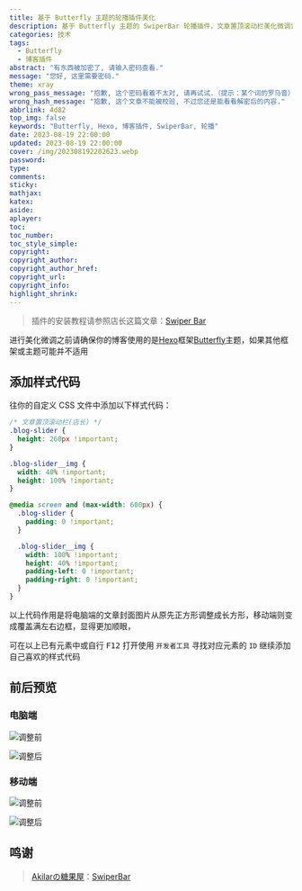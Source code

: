 ```yaml
---
title: 基于 Butterfly 主题的轮播插件美化
description: 基于 Butterfly 主题的 SwiperBar 轮播插件，文章置顶滚动栏美化微调记录
categories: 技术
tags:
  - Butterfly
  - 博客插件
abstract: "有东西被加密了, 请输入密码查看."
message: "您好, 这里需要密码."
theme: xray
wrong_pass_message: "抱歉, 这个密码看着不太对, 请再试试.（提示：某个词的罗马音）"
wrong_hash_message: "抱歉, 这个文章不能被校验, 不过您还是能看看解密后的内容."
abbrlink: 4d82
top_img: false
keywords: "Butterfly, Hexo, 博客插件, SwiperBar, 轮播"
date: 2023-08-19 22:00:00
updated: 2023-08-19 22:00:00
cover: /img/202308192202623.webp
password:
type:
comments:
sticky:
mathjax:
katex:
aside:
aplayer:
toc:
toc_number:
toc_style_simple:
copyright:
copyright_author:
copyright_author_href:
copyright_url:
copyright_info:
highlight_shrink:
---
```


> 插件的安装教程请参照店长这篇文章：[Swiper Bar](https://akilar.top/posts/8e1264d1/)

进行美化微调之前请确保你的博客使用的是[Hexo](https://hexo.io/zh-cn/)框架[Butterfly](https://butterfly.js.org/)主题，如果其他框架或主题可能并不适用

## 添加样式代码

往你的自定义 CSS 文件中添加以下样式代码：

```css
/* 文章置顶滚动栏(店长) */
.blog-slider {
  height: 260px !important;
}

.blog-slider__img {
  width: 40% !important;
  height: 100% !important;
}

@media screen and (max-width: 600px) {
  .blog-slider {
    padding: 0 !important;
  }

  .blog-slider__img {
    width: 100% !important;
    height: 40% !important;
    padding-left: 0 !important;
    padding-right: 0 !important;
  }
}
```

以上代码作用是将电脑端的文章封面图片从原先正方形调整成长方形，移动端则变成覆盖满左右边框，显得更加顺眼，

可在以上已有元素中或自行 <kbd>F12</kbd> 打开使用 `开发者工具` 寻找对应元素的 `ID` 继续添加自己喜欢的样式代码

## 前后预览

### 电脑端

![调整前](/img/202308192155353.webp)

![调整后](/img/202308192155352.webp)

### 移动端

![调整前](/img/202308192155354.webp)

![调整后](/img/202308192155350.webp)

## 鸣谢

> [Akilarの糖果屋](https://akilar.top/)：[SwiperBar](https://akilar.top/posts/8e1264d1/)

